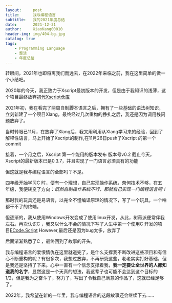 ```yaml
---
layout:     post
title:      我与编程语言
subtitle:   我的2021年度总结
date:       2021-12-31
author:     XiaoKang00010
header-img: img/404-bg.jpg
catalog: true
tags:
    - Programming Language
    - 整活
    - 年度总结
---
```


转眼间，2021年也即将离我们而远去，在2022年来临之前，我在这里简单的做一个小结吧。

2020年的今天，我正致力于Xscript最初版本的开发，但是由于我知识的浅薄，这个项目最终放弃[初代Xscript仓库](https://a_and_x.coding.net/public/Xrepo/Xscript/git/files/master)

2021年初，我在看完了两周自制脚本语言之后，拥有了一些基础的语法树知识，立刻新建了一个项目Xlang，最终经过几次重构的挣扎之后，我还是因为调用栈问题放弃了。

当时转眼已11月，在放弃了Xlang后，我又用利用从Xlang学习来的经验，回到了解释性语言，马上开始了Xscript的制作,在11月26日push了Xscript 的第一个commit

接着，一个月之后，Xscript 第一个能用的版本发布 版本号v0.2
截止今天，Xscript的最新版本已是0.3.7，并且实现了一门语言必须具有的功能

但这就是我与编程语言的全部吗？不是。

四年级开始学习C  时，便有一个理想，自己实现操作系统，奈何技术不够，在五年级，我便转变了方向：*既然自制操作系统不行，那就自己实现一门编程语言吧！*

那时我的玩具还是易语言，以完全不懂编译原理的情况下，写了一个玩具，一个啥都干不了的终端。

但逐渐的，我从使用Windows开发变成了使用linux开发，从此，树莓派便常伴我左右。再次认识C  ，我又以什么不会的情况下写了人生中第一个使用C  开发的项目[ECode.Script](https://gh.xiaokang00010.top/ECodeScript/)
However,最后还是因为bug太多，放弃了

后面渐渐熟悉了C  ，最终回到了故事的开头。

我与编程语言的爱恨情仇在这里就道完了，是什么支撑我不断改进这些项目和有信心不断重构的呢？有很多次，我想过放弃，不再研究这些，老老实实打好基础，但是我还是坚持了下来。心中一直有一个信念支撑着我，**我一定要让全世界的人都知道我的名字**，显然这是一个天真的想法，我这辈子也可能不会达到这个目标的1/2，但是我为之奋斗了，努力了，写出了令我自己满意的作品了，这就已经足够了。

2022年，我希望在新的一年里，我与编程语言的这段故事还会继续下去......